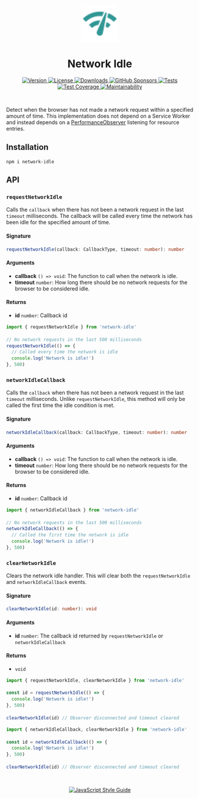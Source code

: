 <p align="center">
  <img height='100' width='100' src="./logo.svg" />
</p>

<h1 align="center">Network Idle</h1>

<p align="center">
  <a href="https://www.npmjs.com/package/network-idle">
    <img src="https://img.shields.io/npm/v/network-idle.svg?label=version&color=319795" alt="Version">
  </a>
  <a href="https://github.com/supremetechnopriest/network-idle/blob/master/LICENSE">
    <img src="https://img.shields.io/npm/l/network-idle?color=319795" alt="License">
  </a>
  <a href="https://www.npmjs.com/package/network-idle">
    <img src="https://img.shields.io/npm/dt/network-idle.svg?color=319795" alt="Downloads">
  </a>
  <a href="https://github.com/sponsors/supremetechnopriest?logo=github">
    <img src="https://img.shields.io/github/sponsors/supremetechnopriest?color=319795" alt="GitHub Sponsors">
  </a>
  <a href="https://codeclimate.com/github/SupremeTechnopriest/network-idle/test_coverage">
    <img src="https://img.shields.io/github/workflow/status/SupremeTechnopriest/network-idle/tests?label=tests&color=319795" alt="Tests">
  </a>
  <a href="https://codeclimate.com/github/SupremeTechnopriest/network-idle/test_coverage">
    <img src="https://img.shields.io/codeclimate/coverage/SupremeTechnopriest/network-idle?color=319795"alt="Test Coverage">
  </a>
  <a href="https://codeclimate.com/github/SupremeTechnopriest/network-idle/maintainability">
    <img src="https://img.shields.io/codeclimate/maintainability/SupremeTechnopriest/network-idle?color=319795" alt="Maintainability">
  </a>
</p>

</br>

Detect when the browser has not made a network request within a specified amount of time.  This implementation does not depend on a Service Worker and instead depends on a [PerformanceObserver](https://developer.mozilla.org/en-US/docs/Web/API/PerformanceObserver) listening for resource entries. 

## Installation

```
npm i network-idle
```

## API

### `requestNetworkIdle`
Calls the `callback` when there has not been a network request in the last `timeout` milliseconds. The callback will be called every time the network has been idle for the specified amount of time.

#### Signature
```ts
requestNetworkIdle(callback: CallbackType, timeout: number): number
```

#### Arguments
- **callback** `() => void`: The function to call when the network is idle.
- **timeout** `number`: How long there should be no network requests for the browser to be considered idle.

#### Returns
- **id** `number`: Callback id

```js
import { requestNetworkIdle } from 'network-idle'

// No network requests in the last 500 milliseconds
requestNetworkIdle(() => {
  // Called every time the network is idle
  console.log('Network is idle!')
}, 500)
```

### `networkIdleCallback`
Calls the `callback` when there has not been a network request in the last `timeout` milliseconds.  Unlike `requestNetworkIdle`, this method will only be called the first time the idle condition is met.

#### Signature
```ts
networkIdleCallback(callback: CallbackType, timeout: number): number
```

#### Arguments
- **callback** `() => void`: The function to call when the network is idle.
- **timeout** `number`: How long there should be no network requests for the browser to be considered idle.

#### Returns
- **id** `number`: Callback id

```js
import { networkIdleCallback } from 'network-idle'

// No network requests in the last 500 milliseconds
networkIdleCallback(() => {
  // Called the first time the network is idle
  console.log('Network is idle!')
}, 500)
```

### `clearNetworkIdle`
Clears the network idle handler. This will clear both the `requestNetworkIdle` and `networkIdleCallback` events. 

#### Signature
```ts
clearNetworkIdle(id: number): void
```

#### Arguments
- **id** `number`: The callback id returned by `requestNetworkIdle` or `networkIdleCallback`

#### Returns
- `void`

```js
import { requestNetworkIdle, clearNetworkIdle } from 'network-idle'

const id = requestNetworkIdle(() => {
  console.log('Network is idle!')
}, 500)

clearNetworkIdle(id) // Observer disconnected and timeout cleared
```

```js
import { networkIdleCallback, clearNetworkIdle } from 'network-idle'

const id = networkIdleCallback(() => {
  console.log('Network is idle!')
}, 500)

clearNetworkIdle(id) // Observer disconnected and timeout cleared
```

</br>

<p align="center">
  <a href="https://github.com/standard/standard">
    <img src="https://cdn.rawgit.com/standard/standard/master/badge.svg" alt="JavaScript Style Guide" />
  </a>
</p>